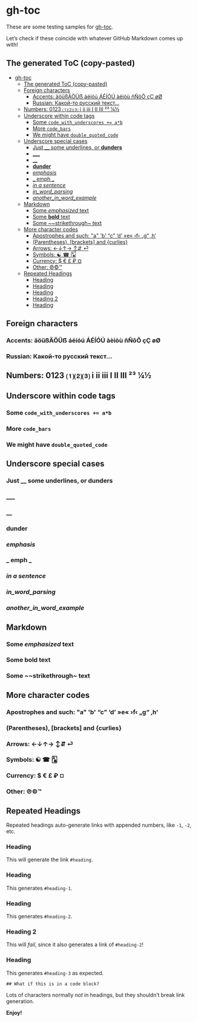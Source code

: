 # gh-toc

These are some testing samples for [gh-toc](https://moonbase59.github.io/gh-toc/).

Let’s check if these coincide with whatever GitHub Markdown comes up with!

## The generated ToC (copy-pasted)

<!-- ToC begin -->
- [gh-toc](#gh-toc)
  - [The generated ToC (copy-pasted)](#the-generated-toc-copy-pasted)
  - [Foreign characters](#foreign-characters)
    - [Accents: äöüßÄÖÜẞ áéíóú ÁÉÍÓÚ àèìòù ñÑõÕ çÇ øØ](#accents-äöüßäöüß-áéíóú-áéíóú-àèìòù-ññõõ-çç-øø)
    - [Russian: Какой-то русский текст…](#russian-какой-то-русский-текст)
  - [Numbers: 0123 ⑴⑵⑶ ⅰ ⅱ ⅲ Ⅰ Ⅱ Ⅲ ²³ ¼½](#numbers-0123--ⅰ-ⅱ-ⅲ-ⅰ-ⅱ-ⅲ--)
  - [Underscore within code tags](#underscore-within-code-tags)
    - [Some `code_with_underscores += a*b`](#some-code_with_underscores--ab)
    - [More `code_bars`](#more-code_bars)
    - [We might have ``double_quoted_code``](#we-might-have-double_quoted_code)
  - [Underscore special cases](#underscore-special-cases)
    - [Just __ some underlines, or __dunders__](#just-__-some-underlines-or-dunders)
    - [___](#___)
    - [__](#__)
    - [__dunder__](#dunder)
    - [_emphasis_](#emphasis)
    - [_ emph _](#_-emph-_)
    - [_in a *sentence*_](#in-a-sentence)
    - [_in_word_parsing_](#in_word_parsing)
    - [_another_in_word_example_](#another_in_word_example)
  - [Markdown](#markdown)
    - [Some _emphasized_ text](#some-emphasized-text)
    - [Some **bold** text](#some-bold-text)
    - [Some ~~strikethrough~ text](#some-strikethrough-text)
  - [More character codes](#more-character-codes)
    - [Apostrophes and such: "a" 'b' “c” ‘d’ »e« ›f‹ „g“ ‚h‘](#apostrophes-and-such-a-b-c-d-e-f-g-h)
    - [(Parentheses), [brackets] and {curlies}](#parentheses-brackets-and-curlies)
    - [Arrows: ←↓↑→ ↕⇵ ⏎](#arrows---)
    - [Symbols: ☯ ☎ 🂡](#symbols---)
    - [Currency: $ € £ ₽ ¤](#currency-----)
    - [Other: ℗©™](#other-)
  - [Repeated Headings](#repeated-headings)
    - [Heading](#heading)
    - [Heading](#heading-1)
    - [Heading](#heading-2)
    - [Heading 2](#heading-2)
    - [Heading](#heading-3)
<!-- Generated by gh-toc, https://moonbase59.github.io/gh-toc/ -->
<!-- ToC end -->

## Foreign characters
### Accents: äöüßÄÖÜẞ áéíóú ÁÉÍÓÚ àèìòù ñÑõÕ çÇ øØ
### Russian: Какой-то русский текст…

## Numbers: 0123 ⑴⑵⑶ ⅰ ⅱ ⅲ Ⅰ Ⅱ Ⅲ ²³ ¼½

## Underscore within code tags
### Some `code_with_underscores += a*b`
### More `code_bars`
### We might have ``double_quoted_code``

## Underscore special cases
### Just __ some underlines, or __dunders__
### ___
### __
### __dunder__
### _emphasis_
### _ emph _
### _in a *sentence*_
### _in_word_parsing_
### _another_in_word_example_

## Markdown
### Some _emphasized_ text
### Some **bold** text
### Some ~~strikethrough~ text

## More character codes
### Apostrophes and such: "a" 'b' “c” ‘d’ »e« ›f‹ „g“ ‚h‘
### (Parentheses), [brackets] and {curlies}
### Arrows: ←↓↑→ ↕⇵ ⏎
### Symbols: ☯ ☎ 🂡
### Currency: $ € £ ₽ ¤
### Other: ℗©™

## Repeated Headings

Repeated headings auto-generate links with appended numbers, like `-1`, `-2`, etc.

### Heading
This will generate the link `#heading`.
### Heading
This generates `#heading-1`.
### Heading
This generates `#heading-2`.
### Heading 2
This will _fail_, since it also generates a link of `#heading-2`!
### Heading
This generates `#heading-3` as expected.

```
## What if this is in a code block?
```

Lots of characters normally _not_ in headings, but they shouldn’t break link generation.

**Enjoy!**
